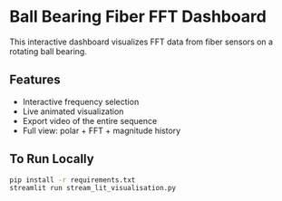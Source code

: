 # Ball Bearing Fiber FFT Dashboard

This interactive dashboard visualizes FFT data from fiber sensors on a rotating ball bearing.

## Features
- Interactive frequency selection
- Live animated visualization
- Export video of the entire sequence
- Full view: polar + FFT + magnitude history

## To Run Locally

```bash
pip install -r requirements.txt
streamlit run stream_lit_visualisation.py
```
